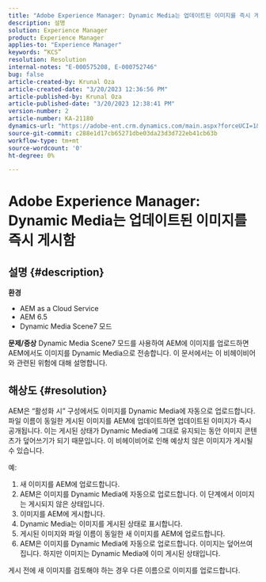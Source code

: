 ```yaml
---
title: "Adobe Experience Manager: Dynamic Media는 업데이트된 이미지를 즉시 게시함"
description: 설명
solution: Experience Manager
product: Experience Manager
applies-to: "Experience Manager"
keywords: “KCS”
resolution: Resolution
internal-notes: "E-000575208, E-000752746"
bug: false
article-created-by: Krunal Oza
article-created-date: "3/20/2023 12:36:56 PM"
article-published-by: Krunal Oza
article-published-date: "3/20/2023 12:38:41 PM"
version-number: 2
article-number: KA-21180
dynamics-url: "https://adobe-ent.crm.dynamics.com/main.aspx?forceUCI=1&pagetype=entityrecord&etn=knowledgearticle&id=db67d6e5-1bc7-ed11-b597-6045bd006239"
source-git-commit: c288e1d17cb65271dbe03da23d3d722eb41cb63b
workflow-type: tm+mt
source-wordcount: '0'
ht-degree: 0%

---
```


# Adobe Experience Manager: Dynamic Media는 업데이트된 이미지를 즉시 게시함

## 설명 {#description}

<b>환경</b>
- AEM as a Cloud Service
- AEM 6.5
- Dynamic Media Scene7 모드



<b>문제/증상</b>
Dynamic Media Scene7 모드를 사용하여 AEM에 이미지를 업로드하면 AEM에서도 이미지를 Dynamic Media으로 전송합니다.
이 문서에서는 이 비헤이비어와 관련된 위험에 대해 설명합니다.


## 해상도 {#resolution}


AEM은 “활성화 시” 구성에서도 이미지를 Dynamic Media에 자동으로 업로드합니다. 파일 이름이 동일한 게시된 이미지를 AEM에 업데이트하면 업데이트된 이미지가 즉시 공개됩니다.
이는 게시된 상태가 Dynamic Media에 그대로 유지되는 동안 이미지 콘텐츠가 덮어쓰기가 되기 때문입니다.
이 비헤이비어로 인해 예상치 않은 이미지가 게시될 수 있습니다.

예:
1. 새 이미지를 AEM에 업로드합니다.
2. AEM은 이미지를 Dynamic Media에 자동으로 업로드합니다. 이 단계에서 이미지는 게시되지 않은 상태입니다.
3. 이미지를 AEM에 게시합니다.
4. Dynamic Media는 이미지를 게시된 상태로 표시합니다.
5. 게시된 이미지와 파일 이름이 동일한 새 이미지를 AEM에 업로드합니다.
6. AEM은 이미지를 Dynamic Media에 자동으로 업로드합니다. 이미지는 덮어쓰여집니다. 하지만 이미지는 Dynamic Media에 이미 게시된 상태입니다.

게시 전에 새 이미지를 검토해야 하는 경우 다른 이름으로 이미지를 업로드합니다.

